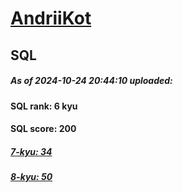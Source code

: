 # [AndriiKot](https://www.codewars.com/users/AndriiKot) 
## SQL
##### As of 2024-10-24 20:44:10 uploaded:
#### SQL rank: 6 kyu
#### SQL score: 200
##### [7-kyu: 34](https://github.com/AndriiKot/SQL__CodeWars/tree/main/kyu-7)
##### [8-kyu: 50](https://github.com/AndriiKot/SQL__CodeWars/tree/main/kyu-8)
